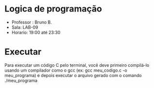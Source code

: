 # Logica de programação

+ Professor : Bruno B.
+ Sala: LAB-09
+ Horario: 19:00 até 23:30

# Executar 

Para executar um código C pelo terminal, você deve primeiro compilá-lo usando um compilador como o gcc (ex: gcc meu_codigo.c -o meu_programa) e depois executar o arquivo gerado com o comando ./meu_programa